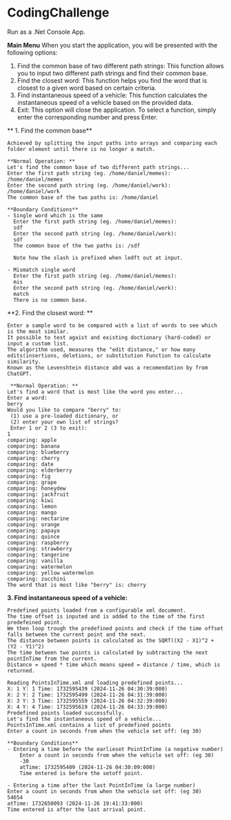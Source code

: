 # CodingChallenge

Run as a .Net Console App. 

**Main Menu**
When you start the application, you will be presented with the following options:
1.	Find the common base of two different path strings: This function allows you to input two different path strings and find their common base.
2.	Find the closest word: This function helps you find the word that is closest to a given word based on certain criteria.
3.	Find instantaneous speed of a vehicle: This function calculates the instantaneous speed of a vehicle based on the provided data.
4.	Exit: This option will close the application.
To select a function, simply enter the corresponding number and press Enter.

** 1. Find the common base**

    Achieved by splitting the input paths into arrays and comparing each folder element until there is no longer a match. 

    **Normal Operation: **
    Let's find the common base of two different path strings...
    Enter the first path string (eg. /home/daniel/memes):
    /home/daniel/memes
    Enter the second path string (eg. /home/daniel/work):
    /home/daniel/work
    The common base of the two paths is: /home/daniel

    **Boundary Conditions**
    - Single word which is the same
      Enter the first path string (eg. /home/daniel/memes):
      sdf
      Enter the second path string (eg. /home/daniel/work):
      sdf
      The common base of the two paths is: /sdf

      Note how the slash is prefixed when ledft out at input.

    - Mismatch single word
      Enter the first path string (eg. /home/daniel/memes):
      mis
      Enter the second path string (eg. /home/daniel/work):
      match
      There is no common base.

**2.	Find the closest word: **

    Enter a sample word to be compared with a list of words to see which is the most similar. 
    It possible to test agaist and existing doctionary (hard-coded) or input a custom list. 
    The algorithm used, measures the "edit distance," or how many edits(insertions, deletions, or substitution Function to calculate similarity. 
    Known as the Levenshtein distance abd was a recomendation by from ChatGPT. 

     **Normal Operation: **
    Let's find a word that is most like the word you enter...
    Enter a word:
    berry
    Would you like to compare "berry" to:
     (1) use a pre-loaded dictionary, or
     (2) enter your own list of strings?
     Enter 1 or 2 (3 to exit):
    1
    comparing: apple
    comparing: banana
    comparing: blueberry
    comparing: cherry
    comparing: date
    comparing: elderberry
    comparing: fig
    comparing: grape
    comparing: honeydew
    comparing: jackfruit
    comparing: kiwi
    comparing: lemon
    comparing: mango
    comparing: nectarine
    comparing: orange
    comparing: papaya
    comparing: quince
    comparing: raspberry
    comparing: strawberry
    comparing: tangerine
    comparing: vanilla
    comparing: watermelon
    comparing: yellow watermelon
    comparing: zucchini
    The word that is most like "berry" is: cherry 
    
**3.	Find instantaneous speed of a vehicle:**

    Predefined points loaded from a configurable xml document. 
    The time offset is inputed and is added to the time of the first predefeined point.
    We then loop trough the predefined points and check if the time offset falls between the current point and the next.
    The distance between points is calculated as the SQRT((X2 - X1)^2 + (Y2 - Y1)^2)
    The time between two points is calculated by subtracting the next pointInTime from the current. 
    Distance = speed * time which means speed = distance / time, which is returned. 
    
    Reading PointsInTime.xml and loading predefined points...
    X: 1 Y: 1 Time: 1732595439 (2024-11-26 04:30:39:000)
    X: 2 Y: 2 Time: 1732595499 (2024-11-26 04:31:39:000)
    X: 3 Y: 3 Time: 1732595559 (2024-11-26 04:32:39:000)
    X: 4 Y: 4 Time: 1732595619 (2024-11-26 04:33:39:000)
    Predefined points loaded successfully.
    Let's find the instantaneous speed of a vehicle...
    PointsInTime.xml contains a list of predefined points
    Enter a count in seconds from when the vehicle set off: (eg 30)

    **Boundary Conditions**
    - Entering a time before the earlieset PointInTime (a negative number)
        Enter a count in seconds from when the vehicle set off: (eg 30)
        -30
        atTime: 1732595409 (2024-11-26 04:30:09:000)
        Time entered is before the setoff point.

    - Entering a time after the last PointInTime (a large number)
    Enter a count in seconds from when the vehicle set off: (eg 30)
    54654
    atTime: 1732650093 (2024-11-26 19:41:33:000)
    Time entered is after the last arrival point.
    
